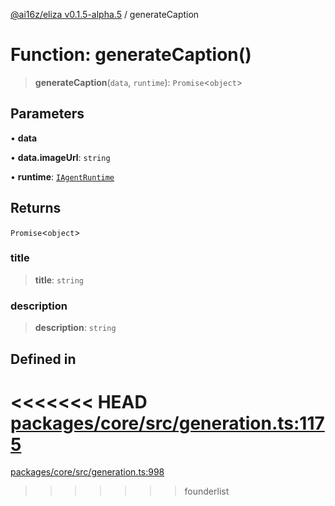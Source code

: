 [@ai16z/eliza v0.1.5-alpha.5](../index.md) / generateCaption

# Function: generateCaption()

> **generateCaption**(`data`, `runtime`): `Promise`\<`object`\>

## Parameters

• **data**

• **data.imageUrl**: `string`

• **runtime**: [`IAgentRuntime`](../interfaces/IAgentRuntime.md)

## Returns

`Promise`\<`object`\>

### title

> **title**: `string`

### description

> **description**: `string`

## Defined in

<<<<<<< HEAD
[packages/core/src/generation.ts:1175](https://github.com/ai16z/eliza/blob/main/packages/core/src/generation.ts#L1175)
=======
[packages/core/src/generation.ts:998](https://github.com/konstantine25b/eliza/blob/main/packages/core/src/generation.ts#L998)
>>>>>>> founderlist
